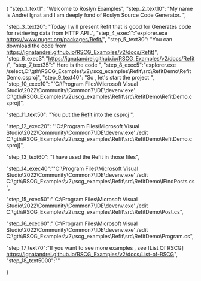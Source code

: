 {
    "step_1_text1": "Welcome to Roslyn Examples",
    "step_2_text10": "My name is Andrei Ignat and I am deeply fond of Roslyn Source Code Generator. ",

"step_3_text20": "Today I will present Refit  that is good for Generates code for retrieving data from HTTP API .",
"step_4_exec1":"explorer.exe https://www.nuget.org/packages/Refit/",
"step_5_text30": "You can download the code from https://ignatandrei.github.io/RSCG_Examples/v2/docs/Refit)",
"step_6_exec3":"https://ignatandrei.github.io/RSCG_Examples/v2/docs/Refit)",
"step_7_text35":" Here is the code ",
"step_8_exec5":"explorer.exe /select,C:\\gth\\RSCG_Examples\\v2\\rscg_examples\\Refit\\src\\RefitDemo\\RefitDemo.csproj",
"step_9_text40": "So , let's start the project ",
"step_10_exec10": "'C:\\Program Files\\Microsoft Visual Studio\\2022\\Community\\Common7\\IDE\\devenv.exe' C:\\gth\\RSCG_Examples\\v2\\rscg_examples\\Refit\\src\\RefitDemo\\RefitDemo.csproj]",

"step_11_text50": "You put the  [Refit](https://www.nuget.org/packages/Refit/) into the csproj ",

"step_12_exec20": "'C:\\Program Files\\Microsoft Visual Studio\\2022\\Community\\Common7\\IDE\\devenv.exe' /edit C:\\gth\\RSCG_Examples\\v2\\rscg_examples\\Refit\\src\\RefitDemo\\RefitDemo.csproj]",

"step_13_text60": "I have used the Refit in those files",


"step_14_exec40":"'C:\\Program Files\\Microsoft Visual Studio\\2022\\Community\\Common7\\IDE\\devenv.exe' /edit C:\\gth\\RSCG_Examples\\v2\\rscg_examples\\Refit\\src\\RefitDemo\\IFindPosts.cs",

"step_15_exec50":"'C:\\Program Files\\Microsoft Visual Studio\\2022\\Community\\Common7\\IDE\\devenv.exe' /edit C:\\gth\\RSCG_Examples\\v2\\rscg_examples\\Refit\\src\\RefitDemo\\Post.cs",

"step_16_exec60":"'C:\\Program Files\\Microsoft Visual Studio\\2022\\Community\\Common7\\IDE\\devenv.exe' /edit C:\\gth\\RSCG_Examples\\v2\\rscg_examples\\Refit\\src\\RefitDemo\\Program.cs",

"step_17_text70":"If you want to see more examples , see  [List Of RSCG] https://ignatandrei.github.io/RSCG_Examples/v2/docs/List-of-RSCG",
"step_18_text5000":""

}